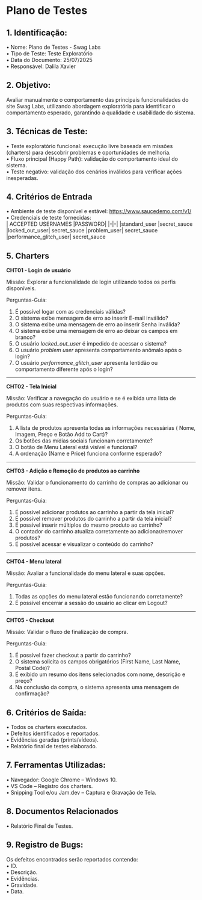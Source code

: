 # Plano de Testes
## 1. Identificação:
•	Nome: Plano de Testes - Swag Labs <br>
•	Tipo de Teste: Teste Exploratório <br>
•	Data do Documento: 25/07/2025 <br>
•	Responsável: Dalila Xavier <br>

## 2. Objetivo: 
Avaliar manualmente o comportamento das principais funcionalidades do site Swag Labs, utilizando abordagem exploratória para identificar o comportamento esperado, garantindo a qualidade e usabilidade do sistema.

## 3. Técnicas de Teste:
•	Teste exploratório funcional: execução livre baseada em missões (charters) para descobrir problemas e oportunidades de melhoria. <br>
•	Fluxo principal (Happy Path): validação do comportamento ideal do sistema. <br>
•	Teste negativo: validação dos cenários inválidos para verificar ações inesperadas.

## 4. Critérios de Entrada
•	Ambiente de teste disponível e estável: https://www.saucedemo.com/v1/ <br>
•	Credenciais de teste fornecidas: <br>
| ACCEPTED USERNAMES |PASSWORD|
|-|-|
|standard_user |secret_sauce
|locked_out_user| secret_sauce
|problem_user| secret_sauce
|performance_glitch_user| secret_sauce

## 5. Charters
**CHT01 - Login de usuário**

Missão: Explorar a funcionalidade de login utilizando todos os perfis disponíveis.

Perguntas-Guia:

1. É possível logar com as credenciais válidas?
2. O sistema exibe mensagem de erro ao inserir E-mail inválido?
3. O sistema exibe uma mensagem de erro ao inserir Senha inválida?
4. O sistema exibe uma mensagem de erro ao deixar os campos em branco?
5. O usuário *locked_out_user* é impedido de acessar o sistema? 
6. O usuário *problem user* apresenta comportamento anômalo após o login?
7. O usuário *performance_glitch_user* apresenta lentidão ou comportamento diferente após o login?
   
---

**CHT02 - Tela Inicial**

Missão: Verificar a navegação do usuário e se é exibida uma lista de produtos com suas respectivas informações.

Perguntas-Guia:

1.  A lista de produtos apresenta todas as informações necessárias ( Nome, Imagem, Preço e Botão Add to Cart)?
2. Os botões das mídias sociais funcionam corretamente?
3. O botão de Menu Lateral está visível e funcional?
4. A ordenação (Name e Price) funciona conforme esperado?
   
 ---

**CHT03 - Adição e Remoção de produtos ao carrinho**

Missão: Validar o funcionamento do carrinho de compras ao adicionar ou remover itens.

Perguntas-Guia:

1. É possível adicionar produtos ao carrinho a partir da tela inicial?
2. É possível remover produtos do carrinho a partir da tela inicial?
3. É possível inserir múltiplos do mesmo produto ao carrinho?
4. O contador do carrinho atualiza corretamente ao adicionar/remover produtos?
5. É possível acessar e visualizar o conteúdo do carrinho? 

 ---

**CHT04 - Menu lateral**

Missão: Avaliar a funcionalidade do menu lateral e suas opções. 

Perguntas-Guia:

1. Todas as opções do menu lateral estão funcionando corretamente?
2. É possível encerrar a sessão do usuário ao clicar em Logout?

 ---

**CHT05 - Checkout**

Missão: Validar o fluxo de finalização de compra.

Perguntas-Guia:

1. É possível fazer checkout a partir do carrinho?
2. O sistema solicita os campos obrigatórios (First Name, Last Name, Postal Code)?
3. É exibido um resumo dos itens selecionados com nome, descrição e preço? 
4. Na conclusão da compra, o sistema apresenta uma mensagem de confirmação? 

## 6. Critérios de Saída:
•	Todos os charters executados. <br>
•	Defeitos identificados e reportados. <br>
•	Evidências geradas (prints/vídeos). <br>
•	Relatório final de testes elaborado. <br>

## 7. Ferramentas Utilizadas:
•	Navegador: Google Chrome – Windows 10. <br>
•	VS Code – Registro dos charters. <br>
•	Snipping Tool e/ou Jam.dev – Captura e Gravação de Tela.

## 8. Documentos Relacionados

•	Relatório Final de Testes.

## 9. Registro de Bugs:
Os defeitos encontrados serão reportados contendo: <br>
•	ID. <br>
•	Descrição. <br>
•	Evidências. <br>
•	Gravidade. <br>
•	Data. 


